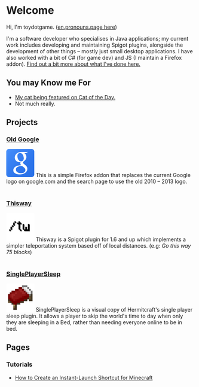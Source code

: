 # Welcome
Hi, I'm toydotgame. ([en.pronouns.page here](https://en.pronouns.page/@toydotgame))

I'm a software developer who specialises in Java applications; my current work includes developing and maintaining Spigot plugins, alongside the development of other things – mostly just small desktop applications. I have also worked with a bit of C# (for game dev) and JS (I maintain a Firefox addon). [Find out a bit more about what I've done here.](pages/about.html)

## You may Know me For
* [My cat being featured on Cat of the Day.](http://catoftheday.com/archive/2020/March/18.html)
* Not much really.

## Projects
### [Old Google](https://addons.mozilla.org/en-GB/firefox/addon/old-google/)
<img src="assets/images/old-google.png" width="75" id="inline" /> This is a simple Firefox addon that replaces the current Google logo on google.com and the search page to use the old 2010 – 2013 logo.
<br><br>
### [Thisway](https://spigotmc.org/resources/thisway.87115/)
<img src="assets/images/Thisway_Rounded.png" width="75" id="inline" /> Thisway is a Spigot plugin for 1.6 and up which implements a simpler teleportation system based off of local distances. (e.g: _Go this way 75 blocks_)
<br><br>
### [SinglePlayerSleep](https://www.spigotmc.org/resources/singleplayersleep.91195/)
<img src="assets/images/Bed.png" width="75" id="inline" /> SinglePlayerSleep is a visual copy of Hermitcraft's single player sleep plugin. It allows a player to skip the world's time to day when only they are sleeping in a Bed, rather than needing everyone online to be in bed.
<br>

## Pages
### Tutorials
* [How to Create an Instant-Launch Shortcut for Minecraft](pages/tutorials/instantMinecraft.html)

